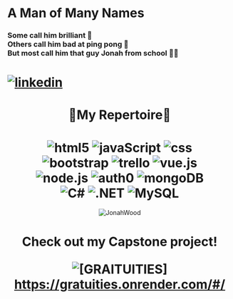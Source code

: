 ### <h1>A Man of Many Names </h1>

<h3>Some call him brilliant 🧠</br>  Others call him bad at ping pong 🏓</br>  But most call him that guy Jonah from school 🧍‍♂</h3>
<h1>
    <a href="www.linkedin.com/in/JonahWood" rel="nofollow noreferrer">
    <img  style="min-height:30
                px" src="https://i.stack.imgur.com/gVE0j.png" alt="linkedin">
  </a>
  </h1>

<h1 align="center">🔽My Repertoire🔽</h1>
<h1 align="center">
<div align="">
<img src="https://img.shields.io/badge/HTML5-E34F26.svg?style=for-the-badge&logo=HTML5&logoColor=white" title="html5"/> 
<img src="https://img.shields.io/badge/JavaScript-F7DF1E.svg?style=for-the-badge&logo=JavaScript&logoColor=black" title="javaScript"/> 
<img src="https://img.shields.io/badge/CSS3-1572B6.svg?style=for-the-badge&logo=CSS3&logoColor=white" title="css"/> 
</div>
<div align="">
<img src="https://img.shields.io/badge/Bootstrap-7952B3.svg?style=for-the-badge&logo=Bootstrap&logoColor=white" title="bootstrap"/> 
<img src="https://img.shields.io/badge/Trello-0052CC.svg?style=for-the-badge&logo=Trello&logoColor=white" title="trello"/> 
<img src="https://img.shields.io/badge/Vue.js-4FC08D.svg?style=for-the-badge&logo=vuedotjs&logoColor=white" title="vue.js"/> 
</div>
<div align="">
<img src="https://img.shields.io/badge/Node.js-339933.svg?style=for-the-badge&logo=nodedotjs&logoColor=white" title="node.js"/> 
<img src="https://img.shields.io/badge/Auth0-EB5424.svg?style=for-the-badge&logo=Auth0&logoColor=white" title="auth0"/>
<img src="https://img.shields.io/badge/MongoDB-47A248.svg?style=for-the-badge&logo=MongoDB&logoColor=white" title="mongoDB"/> 
</div>
<div align="">
<img src="https://img.shields.io/badge/C%20Sharp-239120.svg?style=for-the-badge&logo=C-Sharp&logoColor=white" title="C#"/> 
<img src="https://img.shields.io/badge/.NET-512BD4.svg?style=for-the-badge&logo=dotnet&logoColor=white" title=".NET"/> 
<img src="https://img.shields.io/badge/MySQL-4479A1.svg?style=for-the-badge&logo=MySQL&logoColor=white" title="MySQL"/>
</div>
  </h1>

  <div align="center">
<p><img align="center" src="https://github-readme-stats.vercel.app/api/top-langs?username=JonahWood&show_icons=true&theme=dark&locale=en&layout=compact&hide=CSS" alt="JonahWood" /></p>
</div>

<div align="center">
  <h1>Check out my Capstone project!
    </br>
  <span align="center">

  
  <img style="max-height:50
                px" src="https://pixy.org/src/9/97311.png" alt="[GRAITUITIES]"/>https://gratuities.onrender.com/#/
    </span>
  </h1>
  </div>

<!--
**JonahWood/JonahWood** is a ✨ _special_ ✨ repository because its `README.md` (this file) appears on your GitHub profile.

Here are some ideas to get you started:

- 🔭 I’m currently working on ...
- 🌱 I’m currently learning ...
- 👯 I’m looking to collaborate on ...
- 🤔 I’m looking for help with ...
- 💬 Ask me about ...
- 📫 How to reach me: ...
- 😄 Pronouns: ...
- ⚡ Fun fact: ...
-->

